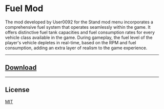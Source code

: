# Fuel Mod
The mod developed by User0092 for the Stand mod menu incorporates a comprehensive fuel system that operates seamlessly within the game. It offers distinctive fuel tank capacities and fuel consumption rates for every vehicle class available in the game. During gameplay, the fuel level of the player's vehicle depletes in real-time, based on the RPM and fuel consumption, adding an extra layer of realism to the game experience.

---
## [Download](https://github.com/User00092/Fuel-Mod/releases/tag/0.2)

---
## License

[MIT](https://choosealicense.com/licenses/mit/)
